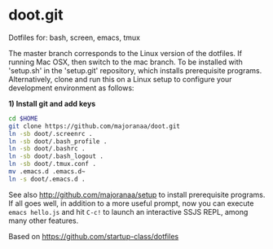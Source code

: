 doot.git
============
Dotfiles for: bash, screen, emacs, tmux

The master branch corresponds to the Linux version of the dotfiles. If running
Mac OSX, then switch to the mac branch. To be installed with 'setup.sh' in the
'setup.git' repository, which installs prerequisite programs. Alternatively,
clone and run this on a Linux setup to configure your development environment
as follows:

**1) Install git  and add keys**
```sh
cd $HOME
git clone https://github.com/majoranaa/doot.git
ln -sb doot/.screenrc .
ln -sb doot/.bash_profile .
ln -sb doot/.bashrc .
ln -sb doot/.bash_logout .
ln -sb doot/.tmux.conf .
mv .emacs.d .emacs.d~
ln -s doot/.emacs.d .
```

See also http://github.com/majoranaa/setup to install prerequisite programs. If
all goes well, in addition to a more useful prompt, now you can execute
`emacs hello.js` and hit `C-c!` to launch an interactive SSJS REPL, among many
other features.

Based on https://github.com/startup-class/dotfiles